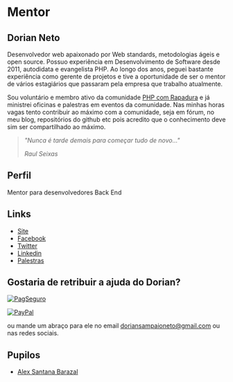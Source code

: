 # Mentor

## Dorian Neto

Desenvolvedor web apaixonado por Web standards, metodologias ágeis e open source. Possuo experiência em Desenvolvimento de Software desde 2011, autodidata e evangelista PHP. Ao longo dos anos, peguei bastante experiência como gerente de projetos e tive a oportunidade de ser o mentor de vários estagiários que passaram pela empresa que trabalho atualmente.

Sou voluntário e membro ativo da comunidade [PHP com Rapadura](http://phpcomrapadura.org/) e já ministrei oficinas e palestras em eventos da comunidade. Nas minhas horas vagas tento contribuir ao máximo com a comunidade, seja em fórum, no meu blog, repositórios do github etc pois acredito que o conhecimento deve sim ser compartilhado ao máximo.

> *"Nunca é tarde demais para começar tudo de novo..."*
>
> *Raul Seixas*

## Perfil

Mentor para desenvolvedores Back End

## Links

* [Site](http://www.dorianneto.com.br/)
* [Facebook](https://www.facebook.com/doriansampaioneto)
* [Twitter](https://twitter.com/doriansneto)
* [Linkedin](https://www.linkedin.com/in/dorianneto)
* [Palestras](https://slides.com/dorianneto)

## Gostaria de retribuir a ajuda do Dorian?

[![PagSeguro](https://stc.pagseguro.uol.com.br/public/img/botoes/doacoes/205x30-doar.gif)](https://pagseguro.uol.com.br/checkout/v2/donation.html?currency=BRL&receiverEmail=doriansampaioneto@gmail.com)

[![PayPal](https://www.paypalobjects.com/pt_BR/i/btn/btn_donate_LG.gif)](https://www.paypal.com/cgi-bin/webscr?cmd=_donations&business=GRF246VS6CLVW&lc=BR&item_name=Dorian%20Neto&currency_code=BRL&bn=PP%2dDonationsBF%3abtn_donate_LG%2egif%3aNonHosted)

ou mande um abraço para ele no email doriansampaioneto@gmail.com ou nas redes sociais.

## Pupilos

- [Alex Santana Barazal](/pupilos/perfis/AlexBarazal.md)